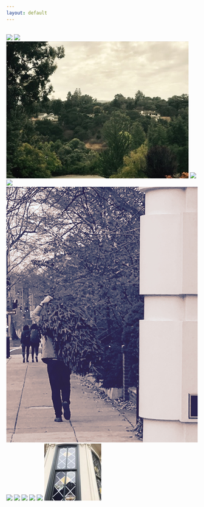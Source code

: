 ```yaml
---
layout: default
---
```


<br>

<img class="profile-picture" src="kentucky_farm.jpg">



<img class="profile-picture" src="building_and_windows.jpg">



<img class="profile-picture" src="california.jpg">



<img class="profile-picture" src="bookbag.jpg">



<img class="profile-picture" src="dc.jpg">



<img class="profile-picture" src="christmas.jpg">



<img class="profile-picture" src="kentucky_path.jpg">



<img class="profile-picture" src="womens_march.jpg">



<img class="profile-picture" src="academy.jpg">



<img class="profile-picture" src="redwood_trees.jpg">



<img class="profile-picture" src="washington_dc.jpg">



<img class="profile-picture" src="dcwindow.jpg">




<b>





